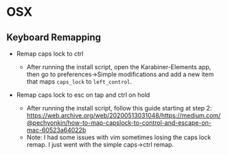 # OSX

## Keyboard Remapping

* Remap caps lock to ctrl
    * After running the install script, open the Karabiner-Elements app, then go to preferences->Simple
      modifications and add a new item that maps `caps_lock` to `left_control`.

* Remap caps lock to esc on tap and ctrl on hold
    * After running the install script, follow this guide starting at step 2: https://web.archive.org/web/20200513031048/https://medium.com/@pechyonkin/how-to-map-capslock-to-control-and-escape-on-mac-60523a64022b
    * Note: I had some issues with vim sometimes losing the caps lock remap. I just went with the
      simple caps->ctrl remap.
